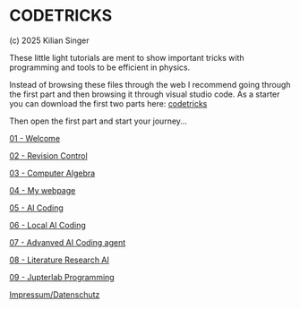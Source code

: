 # CODETRICKS

(c) 2025 Kilian Singer

These little light tutorials are ment to show important tricks with programming and tools to be efficient in physics.

Instead of browsing these files through the web I recommend going through the first part and then browsing it through visual studio code. As a starter you can download the first two parts here: [codetricks](./codetricks.zip)

Then open the first part and start your journey...

[01 - Welcome](./01-welcome.md)

[02 - Revision Control](./02-revision_control.md)

[03 - Computer Algebra](./03-Computer_Algebra_with_Maxima.md)

[04 - My webpage](./04-my_webpage.md)

[05 - AI Coding](./05-ai_coding.md)

[06 - Local AI Coding](./06-local_ai_coding.md)

[07 - Advanved AI Coding agent](./07-advanced_coding_agent.md)

[08 - Literature Research AI](./08-Literature_research_with_ai.md)

[09 - Jupterlab Programming](./09-Jupyterlab-Programming.md)

[Impressum/Datenschutz](./impressum.html)


